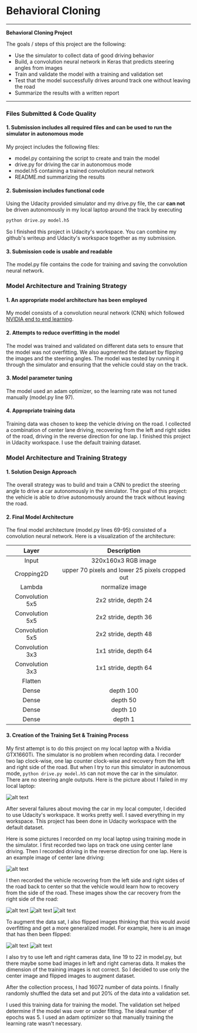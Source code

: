 # **Behavioral Cloning**

---

**Behavioral Cloning Project**

The goals / steps of this project are the following:
* Use the simulator to collect data of good driving behavior
* Build, a convolution neural network in Keras that predicts steering angles from images
* Train and validate the model with a training and validation set
* Test that the model successfully drives around track one without leaving the road
* Summarize the results with a written report


[//]: # (Image References)

[image1]: ./examples/error.jpg "error"
[image2]: ./examples/center.jpg "center"
[image3]: ./examples/recovery1.jpg "Recovery Image"
[image4]: ./examples/recovery2.jpg "Recovery Image"
[image5]: ./examples/recovery3.jpg "Recovery Image"
[image6]: ./examples/before.jpg "Normal Image"
[image7]: ./examples/after.jpg "Flipped Image"

---
### Files Submitted & Code Quality

#### 1. Submission includes all required files and can be used to run the simulator in autonomous mode

My project includes the following files:
* model.py containing the script to create and train the model
* drive.py for driving the car in autonomous mode
* model.h5 containing a trained convolution neural network
* README.md summarizing the results

#### 2. Submission includes functional code
Using the Udacity provided simulator and my drive.py file, the car **can not** be driven autonomously in my local laptop around the track by executing
```sh
python drive.py model.h5
```
So I finished this project in Udacity's workspace. You can combine my github's writeup and Udacity's workspace together as my submission.

#### 3. Submission code is usable and readable

The model.py file contains the code for training and saving the convolution neural network.

### Model Architecture and Training Strategy

#### 1. An appropriate model architecture has been employed

My model consists of a convolution neural network (CNN) which followed [NVIDIA end to end learning](https://arxiv.org/abs/1604.07316).

#### 2. Attempts to reduce overfitting in the model

The model was trained and validated on different data sets to ensure that the model was not overfitting. We also augmented the dataset by flipping the images and the steering angles. The model was tested by running it through the simulator and ensuring that the vehicle could stay on the track.

#### 3. Model parameter tuning

The model used an adam optimizer, so the learning rate was not tuned manually (model.py line 97).

#### 4. Appropriate training data

Training data was chosen to keep the vehicle driving on the road. I collected a combination of center lane driving, recovering from the left and right sides of the road, driving in the reverse direction for one lap. I finished this project in Udacity workspace. I use the default training dataset.

### Model Architecture and Training Strategy

#### 1. Solution Design Approach

The overall strategy was to build and train a CNN to predict the steering angle to drive a car autonomously in the simulator. The goal of this project: the vehicle is able to drive autonomously around the track without leaving the road.

#### 2. Final Model Architecture

The final model architecture (model.py lines 69-95) consisted of a convolution neural network. Here is a visualization of the architecture:

| Layer         		|     Description	        					|
|:---------------------:|:---------------------------------------------:|
| Input         		| 320x160x3 RGB image   							|
| Cropping2D     	| upper 70 pixels and lower 25 pixels cropped out 	|
| Lambda					|	normalize image											|
| Convolution 5x5	      	| 2x2 stride,  depth 24 				|
| Convolution 5x5     	| 2x2 stride,  depth 36 	|
| Convolution 5x5					|	2x2 stride,  depth 48					|
| Convolution 3x3	     	| 1x1 stride,  depth 64 				|
| Convolution 3x3		| 1x1 stride,  depth 64      			|
| Flatten		|       			|
| Dense			| depth 100       					|
| Dense			| depth 50       					|
| Dense			| depth 10       					|
| Dense			| depth 1       					|

#### 3. Creation of the Training Set & Training Process

My first attempt is to do this project on my local laptop with a Nvidia GTX1660Ti. The simulator is no problem when recording data. I recorder two lap clock-wise, one lap counter clock-wise and recovery from the left and right side of the road. But when I try to run this simulator in autonomous mode, `python drive.py model.h5` can not move the car in the simulator. There are no steering angle outputs. Here is the picture about I failed in my local laptop:

![alt text][image1]

After several failures about moving the car in my local computer, I decided to use Udacity's workspace. It works pretty well. I saved everything in my workspace. This project has been done in Udacity workspace with the default dataset.

Here is some pictures I recorded on my local laptop using training mode in the simulator. I first recorded two laps on track one using center lane driving. Then I recorded driving in the  reverse direction for one lap. Here is an example image of center lane driving:

![alt text][image2]

I then recorded the vehicle recovering from the left side and right sides of the road back to center so that the vehicle would learn how to recovery from the side of the road. These images show the car recovery from the right side of the road:

![alt text][image3]
![alt text][image4]
![alt text][image5]

To augment the data sat, I also flipped images thinking that this would avoid overfitting and get a more generalized model. For example, here is an image that has then been flipped:

![alt text][image6]
![alt text][image7]

I also try to use left and right cameras data, line 19 to 22 in model.py, but there maybe some bad images in left and right cameras data. It makes the dimension of the training images is not correct. So I decided to use only the center image and flipped images to augment dataset.

After the collection process, I had 16072 number of data points. I finally randomly shuffled the data set and put 20% of the data into a validation set.

I used this training data for training the model. The validation set helped determine if the model was over or under fitting. The ideal number of epochs was 5. I used an adam optimizer so that manually training the learning rate wasn't necessary.
